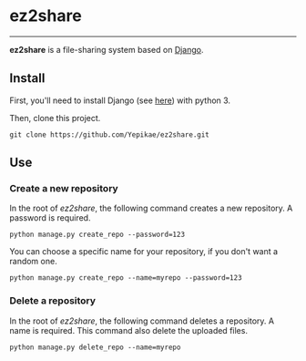 # ez2share
----

__ez2share__ is a file-sharing system based on [Django](https://www.djangoproject.com/).

## Install

First, you'll need to install Django (see [here](https://www.djangoproject.com/download/)) with python 3.

Then, clone this project.
```
git clone https://github.com/Yepikae/ez2share.git
```


## Use

### Create a new repository

In the root of *ez2share*, the following command creates a new repository. A password is required.

```
python manage.py create_repo --password=123
```

You can choose a specific name for your repository, if you don't want a random one.

```
python manage.py create_repo --name=myrepo --password=123
```

### Delete a repository

In the root of *ez2share*, the following command deletes a repository. A name is required.
This command also delete the uploaded files.

```
python manage.py delete_repo --name=myrepo
```

